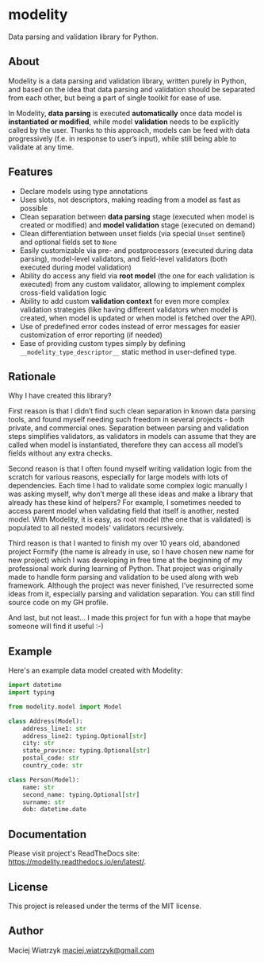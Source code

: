 # modelity

Data parsing and validation library for Python.

## About

Modelity is a data parsing and validation library, written purely in Python,
and based on the idea that data parsing and validation should be separated from
each other, but being a part of single toolkit for ease of use.

In Modelity, **data parsing** is executed **automatically** once data model is
**instantiated or modified**, while model **validation** needs to be explicitly
called by the user. Thanks to this approach, models can be feed with data
progressively (f.e. in response to user’s input), while still being able to
validate at any time.

## Features

* Declare models using type annotations
* Uses slots, not descriptors, making reading from a model as fast as possible
* Clean separation between **data parsing** stage (executed when model is
  created or modified) and **model validation** stage (executed on demand)
* Clean differentiation between unset fields (via special `Unset` sentinel) and
  optional fields set to `None`
* Easily customizable via pre- and postprocessors (executed during data
  parsing), model-level validators, and field-level validators (both executed
  during model validation)
* Ability do access any field via **root model** (the one for each validation is
  executed) from any custom validator, allowing to implement complex
  cross-field validation logic
* Ability to add custom **validation context** for even more complex validation
  strategies (like having different validators when model is created, when
  model is updated or when model is fetched over the API).
* Use of predefined error codes instead of error messages for easier
  customization of error reporting (if needed)
* Ease of providing custom types simply by defining
  `__modelity_type_descriptor__` static method in user-defined type.

## Rationale

Why I have created this library?

First reason is that I didn’t find such clean separation in known data parsing
tools, and found myself needing such freedom in several projects - both
private, and commercial ones. Separation between parsing and validation steps
simplifies validators, as validators in models can assume that they are called
when model is instantiated, therefore they can access all model’s fields
without any extra checks.

Second reason is that I often found myself writing validation logic from the
scratch for various reasons, especially for large models with lots of
dependencies. Each time I had to validate some complex logic manually I was
asking myself, why don’t merge all these ideas and make a library that already
has these kind of helpers? For example, I sometimes needed to access parent
model when validating field that itself is another, nested model. With
Modelity, it is easy, as root model (the one that is validated) is
populated to all nested models' validators recursively.

Third reason is that I wanted to finish my over 10 years old, abandoned project
Formify (the name is already in use, so I have chosen new name for new project)
which I was developing in free time at the beginning of my professional work
during learning of Python. That project was originally made to handle form
parsing and validation to be used along with web framework. Although the
project was never finished, I’ve resurrected some ideas from it, especially
parsing and validation separation. You can still find source code on my GH
profile.

And last, but not least… I made this project for fun with a hope that maybe
someone will find it useful :-)

## Example

Here's an example data model created with Modelity:

```python
import datetime
import typing

from modelity.model import Model

class Address(Model):
    address_line1: str
    address_line2: typing.Optional[str]
    city: str
    state_province: typing.Optional[str]
    postal_code: str
    country_code: str

class Person(Model):
    name: str
    second_name: typing.Optional[str]
    surname: str
    dob: datetime.date
```

## Documentation

Please visit project's ReadTheDocs site: https://modelity.readthedocs.io/en/latest/.

## License

This project is released under the terms of the MIT license.

## Author

Maciej Wiatrzyk <maciej.wiatrzyk@gmail.com>
